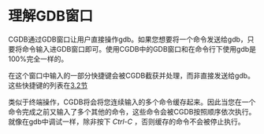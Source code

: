 理解GDB窗口
===========

CGDB通过GDB窗口让用户直接操作gdb。如果您想要将一个命令发送给gdb，只要将命令输入进GDB窗口即可。使用CGDB中的GDB窗口和在命令行下使用gdb是100%完全一样的。

在这个窗口中输入的一部分快捷键会被CGDB截获并处理，而非直接发送给gdb。这些快捷键的列表在[3.2节](<3.2.md>)

类似于终端操作，CGDB将会将您连续输入的多个命令缓存起来。因此当您在一个命令完成之前又输入了多个其他的命令，这些命令会被CGDB按照顺序依次执行。就像在gdb中调试一样，除非按下 *Ctrl-C* ，否则缓存的命令不会被停止执行。